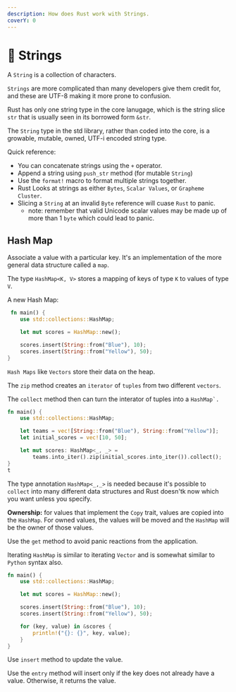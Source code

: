 ```yaml
---
description: How does Rust work with Strings.
coverY: 0
---
```


# 🧵 Strings

A `String` is a collection of characters.

`Strings` are more complicated than many developers give them credit for, and these are UTF-8 making it more prone to confusion.

Rust has only one string type in the core lanugage, which is the string slice `str` that is usually seen in its borrowed form `&str`.

The `String` type in the std library, rather than coded into the core, is a growable, mutable, owned, UTF-i encoded string type.

Quick reference:

* You can concatenate strings using the `+` operator.
* Append a string using `push_str` method (for mutable `String`)
* Use the `format!` macro to format multiple strings together.
* Rust Looks at strings as either `Bytes`, `Scalar Values`, or `Grapheme Cluster`.
* Slicing a `String` at an invalid `Byte` reference will cuase `Rust` to panic.&#x20;
  * note: remember that valid Unicode scalar values may be made up of more than 1 `byte` which could lead to panic.







## Hash Map

Associate a value with a particular key. It's an implementation of the more general data structure called a `map`.

The type `HashMap<K, V>` stores a mapping of keys of type `K` to values of type `V`.

A new Hash Map:

```rust
 fn main() {
    use std::collections::HashMap;

    let mut scores = HashMap::new();

    scores.insert(String::from("Blue"), 10);
    scores.insert(String::from("Yellow"), 50);
}

```

`Hash Maps` like `Vectors` store their data on the heap.

The `zip` method creates an `iterator` of `tuples` from two different `vectors`.

The `collect` method then can turn the interator of tuples into a ``HashMap`.``&#x20;

```rust
fn main() {
    use std::collections::HashMap;

    let teams = vec![String::from("Blue"), String::from("Yellow")];
    let initial_scores = vec![10, 50];

    let mut scores: HashMap<_, _> =
        teams.into_iter().zip(initial_scores.into_iter()).collect();
}
t
```

The type annotation `HashMap<_,_>` is needed because it's possible to `collect` into many different data structures and Rust doesn'tk now which you want unless you specify.

**Ownership:** for values that implement the `Copy` trait, values are copied into the `HashMap`. For owned values, the values will be moved and the `HashMap` will be the owner of those values.

Use the `get` method to avoid panic reactions from the application.

Iterating `HashMap` is similar to iterating `Vector` and is somewhat similar to `Python` syntax also.

```rust
fn main() {
    use std::collections::HashMap;

    let mut scores = HashMap::new();

    scores.insert(String::from("Blue"), 10);
    scores.insert(String::from("Yellow"), 50);

    for (key, value) in &scores {
        println!("{}: {}", key, value);
    }
}

```

Use `insert` method to update the value.

Use the `entry` method will insert only if the key does not already have a value. Otherwise, it returns the value.

